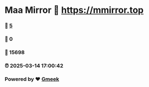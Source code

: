 # Maa Mirror :link: https://mmirror.top 
### :page_facing_up: [5](https://mmirror.top/tag.html) 
### :speech_balloon: 0 
### :hibiscus: 15698 
### :alarm_clock: 2025-03-14 17:00:42 
### Powered by :heart: [Gmeek](https://github.com/Meekdai/Gmeek)
